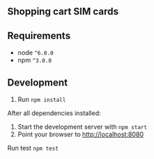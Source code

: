 ## Shopping cart SIM cards

## Requirements
* node `^6.0.0`
* npm `^3.0.0`

Development
-----------

1. Run `npm install`

After all dependencies installed:

1. Start the development server with `npm start`
2. Point your browser to [http://localhost:8080](http://localhost:8080)

Run test
`npm test`